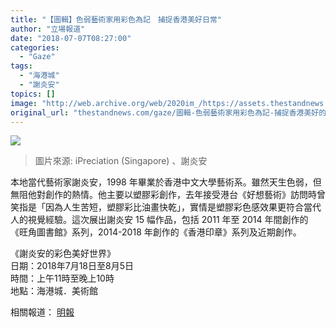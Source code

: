 ```yaml
---
title: "【圖輯】色弱藝術家用彩色為記　捕捉香港美好日常"
author: "立場報道"
date: "2018-07-07T08:27:00"
categories:
  - "Gaze"
tags:
  - "海港城"
  - "謝炎安"
topics: []
image: "http://web.archive.org/web/2020im_/https://assets.thestandnews.com/media/photos/gallery/137/TYO-00522CWonderful20World20281974292C2020162C100x100cm2CAc_SopDAIc.jpg"
original_url: "thestandnews.com/gaze/圖輯-色弱藝術家用彩色為記-捕捉香港美好的日常"
---
```

![](http://web.archive.org/web/2020im_/https://assets.thestandnews.com/media/photos/gallery/137/TYO-00522CWonderful20World20281974292C2020162C100x100cm2CAc_SopDAIc.jpg)
> 圖片來源: iPreciation (Singapore) 、謝炎安

本地當代藝術家謝炎安，1998 年畢業於香港中文大學藝術系。雖然天生色弱，但無阻他對創作的熱情。他主要以塑膠彩創作，去年接受港台《好想藝術》訪問時曾笑指是「因為人生苦短，塑膠彩比油畫快乾」，實情是塑膠彩色感效果更符合當代人的視覺經驗。這次展出謝炎安 15 幅作品，包括 2011 年至 2014 年間創作的《旺角圖書館》系列，2014-2018 年創作的《香港印章》系列及近期創作。  
  
《謝炎安的彩色美好世界》  
日期：2018年7月18日至8月5日  
時間：上午11時至晚上10時  
地點：海港城．美術館  
  
相關報道： [明報](http://web.archive.org/web/20211229132541/https://ol.mingpao.com/php/cultureleisure3.php?nodeid=1530815382917&subcate=culture&issue=20180706)